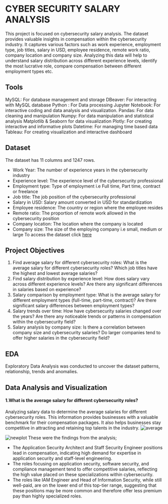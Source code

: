 # CYBER SECURITY SALARY ANALYSIS
This project is focused on cybersecurity salary analysis. The dataset provides valuable insights in compensation within the cybersecurity industry. It captures various factors such as work experience, employment type, job titles, salary in USD, employee residence, remote work ratio, company location and company size. Analyzing this data will help to understand salary distribution across different experience levels, identify the most lucrative role, compare compensation between different employment types etc.
## Tools
MySQL: For database management and storage
DBeaver: For interacting with MySQL database
Python : For Data processing
Jupyter Notebook: For interactive coding and data analysis and visualization.
Pandas: For data cleaning and manipulation
Numpy: For data manipulation and statistical analysis
Matplotlib & Seaborn for data visualization
Plotly: For creating interactive and informative plots
Datetime: For managing time based data 
Tableau: For creating visualization and interactive dashboard
## Dataset
The dataset has 11 columns and 1247 rows.
* Work Year: The number of experience years in the cybersecurity industry
* Experience level: The experience level of the cybersecurity professional
* Employment type: Type of employment i.e Full time, Part time, contract or freelance
* Job title: The job position of the cybersecurity professional
* Salary in USD: Salary amount converted in USD for standardization
* Employee residence: The country or region where the employee resides
* Remote ratio: The proportion of remote work allowed in the cybersecurity position
* Company location: The location where the company is located
* Company size: The size of the employing company i.e small, medium or large
To access the dataset click [here](https://github.com/zmutisya/Cyber-security-salary-analysis/blob/master/cybersecurity_salaries.csv)
## Project Objectives
1. Find average salary for different cybersecurity roles: What is the average salary for different cybersecurity roles? Which job titles have the highest and lowest average salaries?
2. Find salary distribution by experience level: How does salary vary across different experience levels? Are there any significant differences in salaries based on experience?
3. Salary comparison by employment type: What is the average salary for different employment types (full-time, part-time, contract)? Are there significant salary differences between employment types?
4. Salary trends over time: How have cybersecurity salaries changed over the years? Are there any noticeable trends or patterns in compensation within the cybersecurity field?
5. Salary analysis by company size: Is there a correlation between company size and cybersecurity salaries? Do larger companies tend to offer higher salaries in the cybersecurity field?
## EDA
Exploratory Data Analysis was conducted to uncover the dataset patterns, relationship, trends and anomalies. 
## Data Analysis and Visualization
#### **1.What is the average salary for different cybersecurity roles?**
Analyzing salary data to determine the average salaries for different cybersecurity roles. This information provides businesses with a valuable benchmark for their compensation packages. It also helps businesses stay competitive in attracting and retaining top talents in the industry.
![average](https://github.com/user-attachments/assets/2d807677-0d2c-485e-8d44-5ff4331f1432)

![newplot](https://github.com/user-attachments/assets/573e55e7-274a-484c-810e-ba9b086dfb92)
These were the findings from the analysis;
* The Application Security Architect and Staff Security Engineer positions lead in compensation, indicating high demand for expertise in application security and staff-level engineering.
* The roles focusing on application security, software security, and compliance management tend to offer competitive salaries, reflecting the high value placed on these specializations within cybersecurity.
* The roles like IAM Engineer and Head of Information Security, while still well-paid, are on the lower end of this top-tier range, suggesting that these positions may be more common and therefore offer less premium pay than highly specialized roles.
